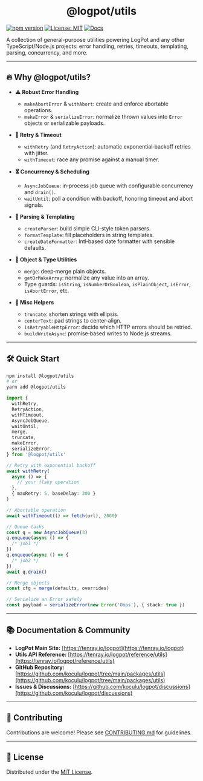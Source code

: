<p align="center">
  <h1 align="center">@logpot/utils</h1>
</p>

[![npm version](https://img.shields.io/npm/v/@logpot/utils.svg)](https://www.npmjs.com/package/@logpot/utils) [![License: MIT](https://img.shields.io/badge/License-MIT-blue)](https://opensource.org/licenses/MIT) [![Docs](https://img.shields.io/badge/docs-tenray.io%2Flogpot%2Futils-green)](https://tenray.io/logpot/reference/utils)

A collection of general-purpose utilities powering LogPot and any other TypeScript/Node.js projects: error handling, retries, timeouts, templating, parsing, concurrency, and more.

---

## 🔥 Why @logpot/utils?

- **⚠️ Robust Error Handling**

  - `makeAbortError` & `withAbort`: create and enforce abortable operations.
  - `makeError` & `serializeError`: normalize thrown values into `Error` objects or serializable payloads.

- **🔄 Retry & Timeout**

  - `withRetry` (and `RetryAction`): automatic exponential‑backoff retries with jitter.
  - `withTimeout`: race any promise against a manual timer.

- **⏳ Concurrency & Scheduling**

  - `AsyncJobQueue`: in‑process job queue with configurable concurrency and `drain()`.
  - `waitUntil`: poll a condition with backoff, honoring timeout and abort signals.

- **📝 Parsing & Templating**

  - `createParser`: build simple CLI‑style token parsers.
  - `formatTemplate`: fill placeholders in string templates.
  - `createDateFormatter`: Intl‑based date formatter with sensible defaults.

- **🔗 Object & Type Utilities**

  - `merge`: deep‑merge plain objects.
  - `getOrMakeArray`: normalize any value into an array.
  - Type guards: `isString`, `isNumberOrBoolean`, `isPlainObject`, `isError`, `isAbortError`, etc.

- **🔧 Misc Helpers**
  - `truncate`: shorten strings with ellipsis.
  - `centerText`: pad strings to center‑align.
  - `isRetryableHttpError`: decide which HTTP errors should be retried.
  - `buildWriteAsync`: promise‑based writes to Node.js streams.

---

## 🛠️ Quick Start

```bash
npm install @logpot/utils
# or
yarn add @logpot/utils
```

```ts
import {
  withRetry,
  RetryAction,
  withTimeout,
  AsyncJobQueue,
  waitUntil,
  merge,
  truncate,
  makeError,
  serializeError,
} from '@logpot/utils'

// Retry with exponential backoff
await withRetry(
  async () => {
    // your flaky operation
  },
  { maxRetry: 5, baseDelay: 300 }
)

// Abortable operation
await withTimeout(() => fetch(url), 2000)

// Queue tasks
const q = new AsyncJobQueue(3)
q.enqueue(async () => {
  /* job1 */
})
q.enqueue(async () => {
  /* job2 */
})
await q.drain()

// Merge objects
const cfg = merge(defaults, overrides)

// Serialize an Error safely
const payload = serializeError(new Error('Oops'), { stack: true })
```

---

## 📚 Documentation & Community

- **LogPot Main Site:** [https://tenray.io/logpot](https://tenray.io/logpot)
- **Utils API Reference:** [https://tenray.io/logpot/reference/utils](https://tenray.io/logpot/reference/utils)
- **GitHub Repository:** [https://github.com/koculu/logpot/tree/main/packages/utils](https://github.com/koculu/logpot/tree/main/packages/utils)
- **Issues & Discussions:** [https://github.com/koculu/logpot/discussions](https://github.com/koculu/logpot/discussions)

---

## 🤝 Contributing

Contributions are welcome! Please see [CONTRIBUTING.md](https://github.com/koculu/logpot/blob/main/.github/CONTRIBUTING.md) for guidelines.

---

## 📄 License

Distributed under the [MIT License](https://github.com/koculu/logpot?tab=MIT-1-ov-file#readme).

